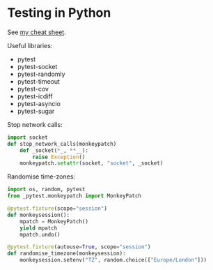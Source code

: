 # Testing in Python

See [my cheat sheet](https://github.com/QasimK/learn-it/blob/master/pytest-cheat-sheet.md).

Useful libraries:

* pytest
* pytest-socket
* pytest-randomly
* pytest-timeout
* pytest-cov
* pytest-icdiff
* pytest-asyncio
* pytest-sugar

Stop network calls:

```py
import socket
def stop_network_calls(monkeypatch)
    def _socket(*_, **__):
        raise Exception()
    monkeypatch.setattr(socket, "socket", _socket)

```

Randomise time-zones:

```py
import os, random, pytest
from _pytest.monkeypatch import MonkeyPatch

@pytest.fixture(scope="session")
def monkeysession():
    mpatch = MonkeyPatch()
    yield mpatch
    mpatch.undo()

@pytest.fixture(autouse=True, scope="session")
def randomise_timezone(monkeysession):
    monkeysession.setenv("TZ", random.choice(["Europe/London"]))
```
